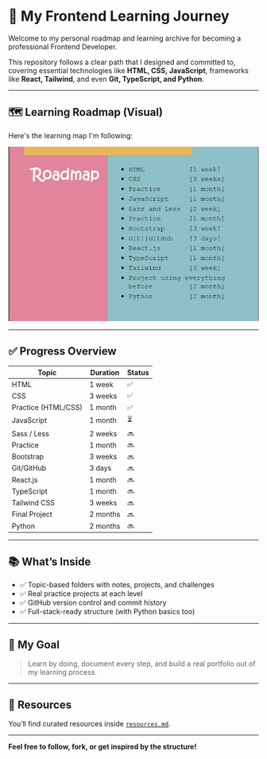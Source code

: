 # 🚀 My Frontend Learning Journey

Welcome to my personal roadmap and learning archive for becoming a professional Frontend Developer.

This repository follows a clear path that I designed and committed to, covering essential technologies like **HTML, CSS, JavaScript**, frameworks like **React, Tailwind**, and even **Git, TypeScript, and Python**.

---

## 🗺️ Learning Roadmap (Visual)

Here's the learning map I'm following:

![Frontend Roadmap](./roadmap.png)

---

## ✅ Progress Overview

| Topic               | Duration | Status |
|-------              |----------|--------|
| HTML                | 1 week   | ✅     |
| CSS                 | 3 weeks  | ✅     |
| Practice (HTML/CSS) | 1 month  | ✅     |
| JavaScript          | 1 month  | ⏳      |
| Sass / Less         | 2 weeks  | 🔜     |
| Practice            | 1 month  | 🔜     |
| Bootstrap           | 3 weeks  | 🔜     |
| Git/GitHub          | 3 days   | 🔜     |
| React.js            | 1 month  | 🔜     |
| TypeScript          | 1 month  | 🔜     |
| Tailwind CSS        | 3 weeks  | 🔜     |
| Final Project       | 2 months | 🔜     |
| Python              | 2 months | 🔜     |
---

## 📚 What’s Inside

- ✅ Topic-based folders with notes, projects, and challenges
- ✅ Real practice projects at each level
- ✅ GitHub version control and commit history
- ✅ Full-stack-ready structure (with Python basics too)

---

## 🧠 My Goal

> Learn by doing, document every step, and build a real portfolio out of my learning process.

---

## 📎 Resources

You’ll find curated resources inside [`resources.md`](./resources.md).

---

**Feel free to follow, fork, or get inspired by the structure!**

